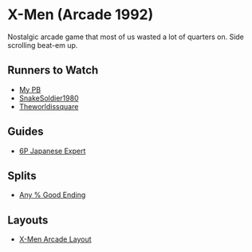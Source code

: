 # X-Men (Arcade 1992)

Nostalgic arcade game that most of us wasted a lot of quarters on. Side
scrolling beat-em up.

## Runners to Watch

  * [My PB][6]
  * [SnakeSoldier1980][4]
  * [Theworldissquare][5]

## Guides

  * [6P Japanese Expert][1]

## Splits

  * [Any % Good Ending][2]

## Layouts

  * [X-Men Arcade Layout][3]

[1]: ./Guides/6P_Japanese_Expert.md
[2]: ./Splits/X_Men_Arcade_6P_Japanese_Expert.lss
[3]: ./Layouts/X_Men_Arcade.lsl
[4]: https://www.twitch.tv/snakesoldier1980
[5]: https://www.twitch.tv/theworldissquare
[6]: https://www.youtube.com/watch?v=4Uq0G9qxxww